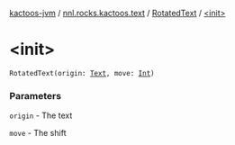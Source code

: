 [kactoos-jvm](../../index.md) / [nnl.rocks.kactoos.text](../index.md) / [RotatedText](index.md) / [&lt;init&gt;](./-init-.md)

# &lt;init&gt;

`RotatedText(origin: `[`Text`](../../nnl.rocks.kactoos/-text/index.md)`, move: `[`Int`](https://kotlinlang.org/api/latest/jvm/stdlib/kotlin/-int/index.html)`)`

### Parameters

`origin` - The text

`move` - The shift